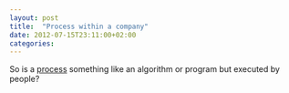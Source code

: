 ```yaml
---
layout: post
title:  "Process within a company"
date: 2012-07-15T23:11:00+02:00
categories: 
---
```


So is a <a href="http://en.wikipedia.org/wiki/Business_process">process</a> something like an algorithm or program but executed by people?
<div style="clear: both;"></div>